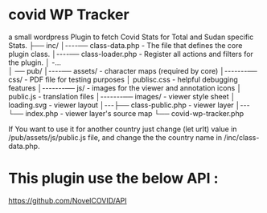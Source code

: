 # covid WP Tracker
a small wordpress Plugin to fetch Covid Stats for Total and Sudan specific Stats.
├── inc/
│----── class-data.php                     - The file that defines the core plugin class.
│----── class-loader.php                   - Register all actions and filters for the plugin.
│ -...   
│ ── pub/
│----── assets/                            - character maps (required by core)
│-------── css/                            - PDF file for testing purposes
│          publisc.css                     - helpful debugging features
│-------── js/                             - images for the viewer and annotation icons
│          public.js                       - translation files
│-------── images/                         - viewer style sheet
│          loading.svg                     - viewer layout
│---├── class-public.php                   - viewer layer
│---└── index.php                          - viewer layer's source map
└── covid-wp-tracker.php

If You want to use it for another country just change (let urlt) value in /pub/assets/js/public.js file, and change the the country name in /inc/class-data.php.

# This plugin use the below API :
 https://github.com/NovelCOVID/API
